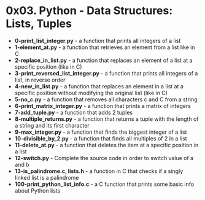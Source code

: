 <h1>0x03. Python - Data Structures: Lists, Tuples</h1>
<ul>
<li><b>0-print_list_integer.py</b> - a function that prints all integers of a list</li>
<li><b>1-element_at.py</b> - a function that retrieves an element from a list like in C</li>
<li><b>2-replace_in_list.py</b> -  a function that replaces an element of a list at a specific position (like in C)</li>
<li><b>3-print_reversed_list_integer.py</b> - a function that prints all integers of a list, in reverse order</li>
<li><b>4-new_in_list.py</b> - a function that replaces an element in a list at a specific position without modifying the original list (like in C)</li>
<li><b>5-no_c.py</b> - a function that removes all characters c and C from a string</li>
<li><b>6-print_matrix_integer.py</b> - a function that prints a matrix of integers</li>
<li><b>7-add_tuple.py</b> - a function that adds 2 tuples</li>
<li><b>8-multiple_returns.py</b> - a function that returns a tuple with the length of a string and its first character</li>
<li><b>9-max_integer.py</b> - a function that finds the biggest integer of a list</li>
<li><b>10-divisible_by_2.py</b> - a function that finds all multiples of 2 in a list</li>
<li><b>11-delete_at.py</b> - a function that deletes the item at a specific position in a list</li>
<li><b>12-switch.py</b> - Complete the source code in order to switch value of a and b</li>
<li><b>13-is_palindrome.c, lists.h</b> -  a function in C that checks if a singly linked list is a palindrome</li>
<li><b>100-print_python_list_info.c</b> - a C function that prints some basic info about Python lists</li>
</ul>
